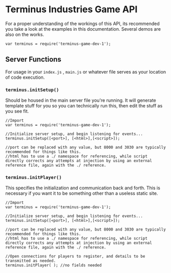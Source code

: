# **Terminus Industries Game API**
For a proper understanding of the workings of this API, its recommended you take a look at the examples in this documentation. Several demos are also on the works.
```node
var terminus = require('terminus-game-dev-1');
```
## Server Functions
For usage in your `index.js` , `main.js` or whatever file serves as your location of code execution.
### `terminus.initSetup()`
Should be housed in the main server file you're running. It will generate template stuff for you so you can technically run this, then edit the stuff as you see fit.

```node
//Import
var terminus = require('terminus-game-dev-1');

//Initialize server setup, and begin listening for events...
terminus.initSetup([<port>], [<html>],[<script>]);

//port can be replaced with any value, but 8000 and 3030 are typically recommended for things like this.
//html has to use a ./ namespace for referencing, while script directly corrects any attempts at injection by using an external reference file, again with the ./ reference.

```
### `terminus.initPlayer()`

This specifies the initialization and communication back and forth. This is necessary if you want it to be something other than a useless static site.

```node
//Import
var terminus = require('terminus-game-dev-1');

//Initialize server setup, and begin listening for events...
terminus.initSetup([<port>], [<html>],[<script>]);

//port can be replaced with any value, but 8000 and 3030 are typically recommended for things like this.
//html has to use a ./ namespace for referencing, while script directly corrects any attempts at injection by using an external reference file, again with the ./ reference.

//Open connections for players to register, and details to be transmitted as needed.
terminus.initPlayer( ); //no fields needed

```
